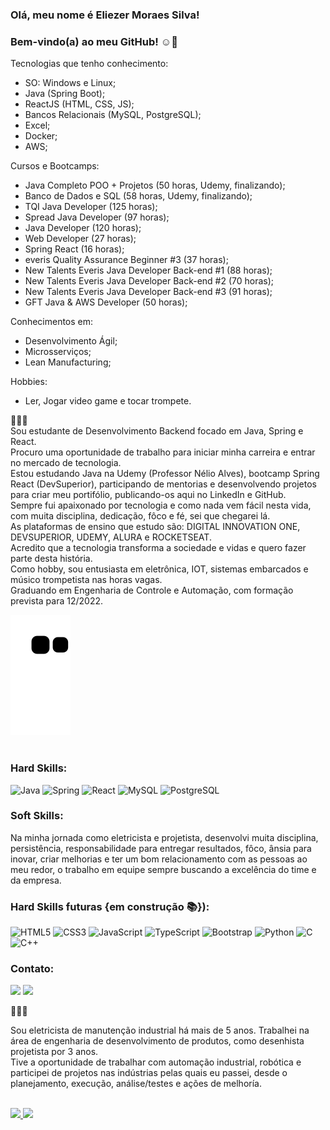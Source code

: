 
### Olá,  meu nome é Eliezer Moraes Silva!
### Bem-vindo(a) ao meu GitHub! ☺️👋 <br>

Tecnologias que tenho conhecimento:
- SO: Windows e Linux;
- Java (Spring Boot);
- ReactJS (HTML, CSS, JS);
- Bancos Relacionais (MySQL, PostgreSQL);
- Excel;
- Docker;
- AWS;

Cursos e Bootcamps:
- Java Completo POO + Projetos (50 horas, Udemy, finalizando);
- Banco de Dados e SQL (58 horas, Udemy, finalizando);
- TQI Java Developer (125 horas);
- Spread Java Developer (97 horas);
- Java Developer (120 horas);
- Web Developer (27 horas);
- Spring React (16 horas);
- everis Quality Assurance Beginner #3 (37 horas);
- New Talents Everis Java Developer Back-end #1 (88 horas);
- New Talents Everis Java Developer Back-end #2 (70 horas);
- New Talents Everis Java Developer Back-end #3 (91 horas);
- GFT Java & AWS Developer (50 horas);

Conhecimentos em:
- Desenvolvimento Ágil;
- Microsserviços;
- Lean Manufacturing;

Hobbies:
- Ler, Jogar video game e tocar trompete.

👨🏻‍💻<br>
Sou estudante de Desenvolvimento Backend focado em Java, Spring e React. <br>
Procuro uma oportunidade de trabalho para iniciar minha carreira e entrar no mercado de tecnologia. <br>
Estou estudando Java na Udemy (Professor Nélio Alves), bootcamp Spring React (DevSuperior), participando de mentorias e desenvolvendo projetos para criar meu portifólio, publicando-os aqui no LinkedIn e GitHub. <br>
Sempre fui apaixonado por tecnologia e como nada vem fácil nesta vida, com muita disciplina, dedicação, fôco e fé, sei que chegarei lá.<br>
As plataformas de ensino que estudo são: DIGITAL INNOVATION ONE, DEVSUPERIOR, UDEMY, ALURA e ROCKETSEAT.<br>
Acredito que a tecnologia transforma a sociedade e vidas e quero fazer parte desta história.<br>
Como hobby, sou entusiasta em eletrônica, IOT, sistemas embarcados e músico trompetista nas horas vagas.<br>
Graduando em Engenharia de Controle e Automação, com formação prevista para 12/2022.<br>

![Snake animation](https://github.com/eliezermoraesss/eliezermoraesss/blob/output/github-contribution-grid-snake.svg) <br> <br>

### Hard Skills:
![Java](https://img.shields.io/badge/Java-ED8B00?style=for-the-badge&logo=java&logoColor=white) ![Spring](https://img.shields.io/badge/Spring-6DB33F?style=for-the-badge&logo=spring&logoColor=white) ![React](https://img.shields.io/badge/React-20232A?style=for-the-badge&logo=react&logoColor=61DAFB) ![MySQL](https://img.shields.io/badge/MySQL-00000F?style=for-the-badge&logo=mysql&logoColor=white) ![PostgreSQL](https://img.shields.io/badge/PostgreSQL-316192?style=for-the-badge&logo=postgresql&logoColor=white) 

### Soft Skills:
Na minha jornada como eletricista e projetista, desenvolvi muita disciplina, persistência, responsabilidade para entregar resultados, fôco, ânsia para inovar, criar melhorias e ter um bom relacionamento com as pessoas ao meu redor, o trabalho em equipe sempre buscando a excelência do time e da empresa.<br>

### Hard Skills futuras {em construção 📚}):
![HTML5](https://img.shields.io/badge/HTML5-E34F26?style=for-the-badge&logo=html5&logoColor=white) ![CSS3](https://img.shields.io/badge/CSS3-1572B6?style=for-the-badge&logo=css3&logoColor=white) ![JavaScript](https://img.shields.io/badge/JavaScript-F7DF1E?style=for-the-badge&logo=javascript&logoColor=black) ![TypeScript](https://img.shields.io/badge/TypeScript-007ACC?style=for-the-badge&logo=typescript&logoColor=white) ![Bootstrap](https://img.shields.io/badge/Bootstrap-563D7C?style=for-the-badge&logo=bootstrap&logoColor=white) ![Python](https://img.shields.io/badge/Python-14354C?style=for-the-badge&logo=python&logoColor=white) ![C](https://img.shields.io/badge/C-00599C?style=for-the-badge&logo=c&logoColor=white) ![C++](https://img.shields.io/badge/C%2B%2B-00599C?style=for-the-badge&logo=c%2B%2B&logoColor=white)<br>
### Contato:
[<img src="https://img.shields.io/badge/linkedin-%230077B5.svg?&style=for-the-badge&logo=linkedin&logoColor=white" />](https://www.linkedin.com/in/eliezer-moraes-silva-80b68010b/)
<a href="https://wa.me/5519981374137" alt="WhatsApp" target="_blank"> <img src="https://img.shields.io/badge/WhatsApp-25D366?style=for-the-badge&logo=whatsapp&logoColor=white"/> </a>

🧑🏻‍🔧 <br>

Sou eletricista de manutenção industrial há mais de 5 anos. Trabalhei na área de engenharia de desenvolvimento de produtos, como desenhista projetista por 3 anos. <br>
Tive a oportunidade de trabalhar com automação industrial, robótica e participei de projetos nas indústrias pelas quais eu passei, desde o planejamento, execução, análise/testes e ações de melhoría.<br><br>

<div>
<a href="https://github.com/eliezermoraesss">
<img height="180em" src="https://github-readme-stats.vercel.app/api/top-langs/?username=eliezermoraesss&layout=compact&langs_count=7&theme=dracula"/>
<img height="180em" src="https://github-readme-stats.vercel.app/api?username=eliezermoraesss&show_icons=true&theme=dracula&include_all_commits=true&count_private=true"/>
</div>
